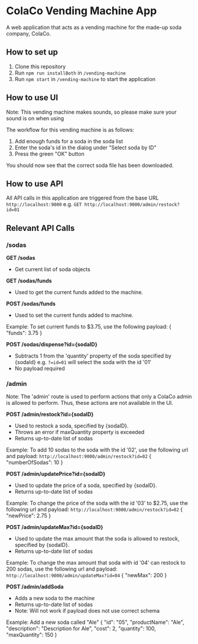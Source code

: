 # ColaCo Vending Machine App

A web application that acts as a vending machine for the made-up soda company, ColaCo.

## How to set up

1. Clone this repository
2. Run `npm run installBoth` in `/vending-machine`
3. Run `npm start` in `/vending-machine` to start the application

## How to use UI

Note: This vending machine makes sounds, so please make sure your sound is on when using

The workflow for this vending machine is as follows:
1. Add enough funds for a soda in the soda list
2. Enter the soda's id in the dialog under "Select soda by ID"
3. Press the green "OK" button

You should now see that the correct soda file has been downloaded.

## How to use API

All API calls in this application are triggered from the base URL `http://localhost:9000` e.g. `GET http://localhost:9000/admin/restock?id=01`

## Relevant API Calls

### /sodas

**GET /sodas**
- Get current list of soda objects

**GET /sodas/funds**
- Used to get the current funds added to the machine.

**POST /sodas/funds**
- Used to set the current funds added to machine.

Example: 
To set current funds to $3.75, use the following payload:
{
  "funds": 3.75
}

**POST /sodas/dispense?id={sodaID}**
- Subtracts 1 from the 'quantity' property of the soda specified by {sodaId} e.g. `?=id=01` will select the soda with the id '01'
- No payload required

### /admin

Note: The 'admin' route is used to perform actions that only a ColaCo admin is allowed to perform. Thus, these actions are not available in the UI.

**POST /admin/restock?id={sodaID}**
- Used to restock a soda, specified by {sodaID}.
- Throws an error if maxQuantity property is exceeded
- Returns up-to-date list of sodas

Example:
To add 10 sodas to the soda with the id '02', use the following url and payload:
`http://localhost:9000/admin/restock?id=02`
{
  "numberOfSodas": 10
}

**POST /admin/updatePrice?id={sodaID}**
- Used to update the price of a soda, specified by {sodaID}.
- Returns up-to-date list of sodas

Example:
To change the price of the soda with the id '03' to $2.75, use the following url and payload:
`http://localhost:9000/admin/restock?id=02`
{
  "newPrice": 2.75
}

**POST /admin/updateMax?id={sodaID}**
- Used to update the max amount that the soda is allowed to restock, specified by {sodaID}.
- Returns up-to-date list of sodas

Example:
To change the max amount that soda with id '04' can restock to 200 sodas, use the following url and payload:
`http://localhost:9000/admin/updateMax?id=04`
{
  "newMax": 200
}

**POST /admin/addSoda**
- Adds a new soda to the machine
- Returns up-to-date list of sodas
- Note: Will not work if payload does not use correct schema

Example:
Add a new soda called "Ale"
{
   "id": "05",
   "productName": "Ale",
   "description": "Description for Ale",
   "cost": 2,
   "quantity": 100,
   "maxQuantity": 150
}
